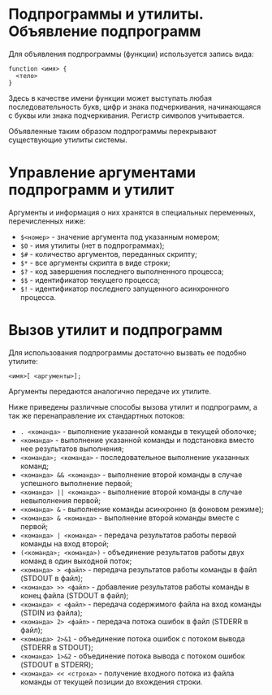 Подпрограммы и утилиты.
Объявление подпрограмм
======================

Для объявления подпрограммы (функции) используется запись вида:

    function <имя> {
      <тело>
    }

Здесь в качестве имени функции может выступать любая последовательность букв, цифр и знака подчеркивания, начинающаяся с буквы или знака подчеркивания. Регистр символов учитывается.

Объявленные таким образом подпрограммы перекрывают существующие утилиты системы.

Управление аргументами подпрограмм и утилит
===========================================

Аргументы и информация о них хранятся в специальных переменных, перечисленных ниже:

* `$<номер>` - значение аргумента под указанным номером;
* `$0` - имя утилиты (нет в подпрограммах);
* `$#` - количество аргументов, переданных скрипту;
* `$*` - все аргументы скрипта в виде строки;
* `$?` - код завершения последнего выполненного процесса;
* `$$` - идентификатор текущего процесса;
* `$!` - идентификатор последнего запущенного асинхронного процесса.

Вызов утилит и подпрограмм
==========================

Для использования подпрограммы достаточно вызвать ее подобно утилите:

    <имя>[ <аргументы>];

Аргументы передаются аналогично передаче их утилите.

Ниже приведены различные способы вызова утилит и подпрограмм, а так же перенаправление их стандартных потоков:

* `. <команда>` - выполнение указанной команды в текущей оболочке;
* ``<команда>`` - выполнение указанной команды и подстановка вместо нее результатов выполнения;
* `<команда>; <команда>` - последовательное выполнение указанных команд;
* `<команда> && <команда>` - выполнение второй команды в случае успешного выполнение первой;
* `<команда> || <команда>` - выполнение второй команды в случае невыполнения первой;
* `<команда> &` - выполнение команды асинхронно (в фоновом режиме);
* `<команда> & <команда>` - выполнение второй команды вместе с первой;
* `<команда> | <команда>` - передача результатов работы первой команды на вход второй;
* `(<команда>; <команда>)` - объединение результатов работы двух команд в один выходной поток;
* `<команда> > <файл>` - передача результатов работы команды в файл (STDOUT в файл);
* `<команда> >> <файл>` - добавление результатов работы команды в конец файла (STDOUT в файл);
* `<команда> < <файл>` - передача содержимого файла на вход команды (STDIN из файла);
* `<команда> 2> <файл>` - передача потока ошибок в файл (STDERR в файл);
* `<команда> 2>&1` - объединение потока ошибок с потоком вывода (STDERR в STDOUT);
* `<команда> 1>&2` - объединение потока вывода с потоком ошибок (STDOUT в STDERR);
* `<команда> << <строка>` - получение входного потока из файла команды от текущей позиции до вхождения строки.
